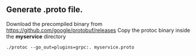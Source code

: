 ## Generate .proto file.

Download the precompiled binary from https://github.com/google/protobuf/releases
Copy the protoc binary inside the **myservice** directory

```
./protoc --go_out=plugins=grpc:. myservice.proto
